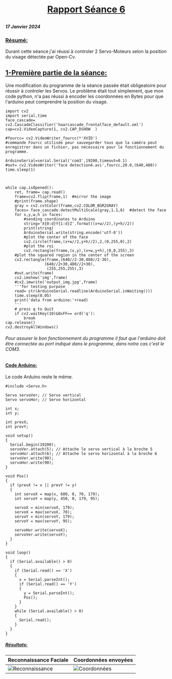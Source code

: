 # <p align="center"><ins> Rapport Séance 6
##### 17 Janvier 2024
### <ins>Résumé:
Durant cette séance j'ai réussi à controler 2 Servo-Moteurs selon la position du visage détectée par Open-Cv.

## <ins> 1-Première partie de la séance:
Une modification du programme de la séance passée était obligeatoire pour réussir à controler les Servos.
Le problème était tout simplement, que mon code python, n'a pas réussi à encoder les coordonnées en Bytes pour que l'arduino peut comprendre la position du visage.
```
import cv2
import serial,time
face_cascade= cv2.CascadeClassifier('haarcascade_frontalface_default.xml')
cap=cv2.VideoCapture(1, cv2.CAP_DSHOW  )

#fourcc= cv2.VideoWriter_fourcc(*'XVID') 
#commande Fourcc utilisée pour sauvegarder tous que la caméra peut enregistrer dans un fichier, pas nécessaire pour le fonctionnement du programme.

ArduinoSerial=serial.Serial('com3',19200,timeout=0.1)
#out= cv2.VideoWriter('face detection4.avi',fourcc,20.0,(640,480))
time.sleep(1)



while cap.isOpened():
    ret, frame= cap.read()
    frame=cv2.flip(frame,1)  #mirror the image
    #print(frame.shape)
    gray = cv2.cvtColor(frame,cv2.COLOR_BGR2GRAY)
    faces= face_cascade.detectMultiScale(gray,1.1,6)  #detect the face
    for x,y,w,h in faces:
        #sending coordinates to Arduino
        string='X{0:d}Y{1:d}Z'.format((x+w//2),(y+h//2))
        print(string)
        ArduinoSerial.write(string.encode('utf-8'))
        #plot the center of the face
        cv2.circle(frame,(x+w//2,y+h//2),2,(0,255,0),2)
        #plot the roi
        cv2.rectangle(frame,(x,y),(x+w,y+h),(0,0,255),3)
    #plot the squared region in the center of the screen
    cv2.rectangle(frame,(640//2-30,480//2-30),
                 (640//2+30,480//2+30),
                  (255,255,255),3)
    #out.write(frame)
    cv2.imshow('img',frame)
    #cv2.imwrite('output_img.jpg',frame)
    '''for testing purpose
    read= str(ArduinoSerial.readline(ArduinoSerial.inWaiting()))
    time.sleep(0.05)
    print('data from arduino:'+read)
    '''
    # press q to Quit
    if cv2.waitKey(10)&0xFF== ord('q'):
        break
cap.release()
cv2.destroyAllWindows()
``` 
###### Pour assurer le bon fonctionnement du programme il faut que l'arduino doit être connectée au port indiqué dans le programme, dans notre cas c'est le COM3.

#### <ins> Code Arduino:
Le code Arduino reste le même.
```
#include <Servo.h>

Servo servoVer; // Servo vertical
Servo servoHor; // Servo horizontal

int x;
int y;

int prevX;
int prevY;

void setup()
{
  Serial.begin(19200);
  servoVer.attach(5); // Attache le servo vertical à la broche 5
  servoHor.attach(6); // Attache le servo horizontal à la broche 6
  servoVer.write(90);
  servoHor.write(90);
}

void Pos()
{
  if (prevX != x || prevY != y)
  {
    int servoX = map(x, 600, 0, 70, 179);
    int servoY = map(y, 450, 0, 179, 95);

    servoX = min(servoX, 179);
    servoX = max(servoX, 70);
    servoY = min(servoY, 179);
    servoY = max(servoY, 95);

    servoHor.write(servoX);
    servoVer.write(servoY);
  }
}

void loop()
{
  if (Serial.available() > 0)
  {
    if (Serial.read() == 'X')
    {
      x = Serial.parseInt();
      if (Serial.read() == 'Y')
      {
        y = Serial.parseInt();
        Pos();
      }
    }
    while (Serial.available() > 0)
    {
      Serial.read();
    }
  }
}
```
##### <ins> Résultats:

| Reconnaissance Faciale                          | Coordonnées envoyées                           
| ----------------------------------- | ----------------------------------- 
| ![Reconnaissance](https://github.com/YoussefMiriXX/Militech-Project/blob/5e6e458c49f0044f146e589d34998287a9ed114f/Youssef%20Miri/Images/Reconnaissance%20faciale.png) | ![Coordonnées](https://github.com/YoussefMiriXX/Militech-Project/blob/5e6e458c49f0044f146e589d34998287a9ed114f/Youssef%20Miri/Images/Coordonnes.png)|

